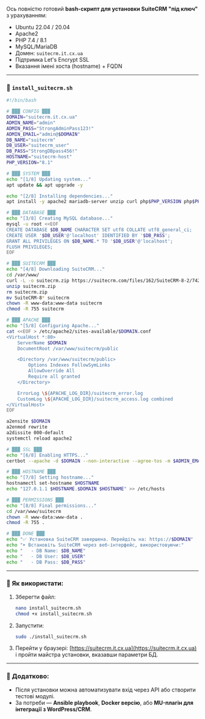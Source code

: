 Ось повністю готовий **bash-скрипт для установки SuiteCRM "під ключ"** з урахуванням:

* Ubuntu 22.04 / 20.04
* Apache2
* PHP 7.4 / 8.1
* MySQL/MariaDB
* Домен: `suitecrm.it.cx.ua`
* Підтримка Let's Encrypt SSL
* Вказання імені хоста (hostname) + FQDN

---

### 📜 `install_suitecrm.sh`

```bash
#!/bin/bash

# ▓▓▓ CONFIG ▓▓▓
DOMAIN="suitecrm.it.cx.ua"
ADMIN_NAME="admin"
ADMIN_PASS="StrongAdminPass123!"
ADMIN_EMAIL="admin@$DOMAIN"
DB_NAME="suitecrm"
DB_USER="suitecrm_user"
DB_PASS="StrongDBpass456!"
HOSTNAME="suitecrm-host"
PHP_VERSION="8.1"

# ▓▓▓ SYSTEM ▓▓▓
echo "[1/8] Updating system..."
apt update && apt upgrade -y

echo "[2/8] Installing dependencies..."
apt install -y apache2 mariadb-server unzip curl php$PHP_VERSION php$PHP_VERSION-{cli,common,curl,mbstring,gd,mysql,xml,bcmath,zip,intl} certbot python3-certbot-apache

# ▓▓▓ DATABASE ▓▓▓
echo "[3/8] Creating MySQL database..."
mysql -u root <<EOF
CREATE DATABASE $DB_NAME CHARACTER SET utf8 COLLATE utf8_general_ci;
CREATE USER '$DB_USER'@'localhost' IDENTIFIED BY '$DB_PASS';
GRANT ALL PRIVILEGES ON $DB_NAME.* TO '$DB_USER'@'localhost';
FLUSH PRIVILEGES;
EOF

# ▓▓▓ SUITECRM ▓▓▓
echo "[4/8] Downloading SuiteCRM..."
cd /var/www/
curl -L -o suitecrm.zip https://suitecrm.com/files/162/SuiteCRM-8-2/742/SuiteCRM-8.2.4.zip
unzip suitecrm.zip
rm suitecrm.zip
mv SuiteCRM-8* suitecrm
chown -R www-data:www-data suitecrm
chmod -R 755 suitecrm

# ▓▓▓ APACHE ▓▓▓
echo "[5/8] Configuring Apache..."
cat <<EOF > /etc/apache2/sites-available/$DOMAIN.conf
<VirtualHost *:80>
    ServerName $DOMAIN
    DocumentRoot /var/www/suitecrm/public

    <Directory /var/www/suitecrm/public>
        Options Indexes FollowSymLinks
        AllowOverride All
        Require all granted
    </Directory>

    ErrorLog \${APACHE_LOG_DIR}/suitecrm_error.log
    CustomLog \${APACHE_LOG_DIR}/suitecrm_access.log combined
</VirtualHost>
EOF

a2ensite $DOMAIN
a2enmod rewrite
a2dissite 000-default
systemctl reload apache2

# ▓▓▓ SSL ▓▓▓
echo "[6/8] Enabling HTTPS..."
certbot --apache -d $DOMAIN --non-interactive --agree-tos -m $ADMIN_EMAIL

# ▓▓▓ HOSTNAME ▓▓▓
echo "[7/8] Setting hostname..."
hostnamectl set-hostname $HOSTNAME
echo "127.0.1.1 $HOSTNAME.$DOMAIN $HOSTNAME" >> /etc/hosts

# ▓▓▓ PERMISSIONS ▓▓▓
echo "[8/8] Final permissions..."
cd /var/www/suitecrm
chown -R www-data:www-data .
chmod -R 755 .

# ▓▓▓ DONE ▓▓▓
echo "✅ Установка SuiteCRM завершена. Перейдіть на: https://$DOMAIN"
echo "➤ Встановіть SuiteCRM через веб-інтерфейс, використовуючи:"
echo "   - DB Name: $DB_NAME"
echo "   - DB User: $DB_USER"
echo "   - DB Pass: $DB_PASS"
```

---

### 🚀 Як використати:

1. Зберегти файл:

   ```bash
   nano install_suitecrm.sh
   chmod +x install_suitecrm.sh
   ```

2. Запустити:

   ```bash
   sudo ./install_suitecrm.sh
   ```

3. Перейти у браузері: [https://suitecrm.it.cx.ua](https://suitecrm.it.cx.ua)
   і пройти майстра установки, вказавши параметри БД.

---

### 🧩 Додатково:

* Після установки можна автоматизувати вхід через API або створити тестові модулі.
* За потреби —  **Ansible playbook**, **Docker версію**, або **MU-плагін для інтеграції з WordPress/CRM**.

